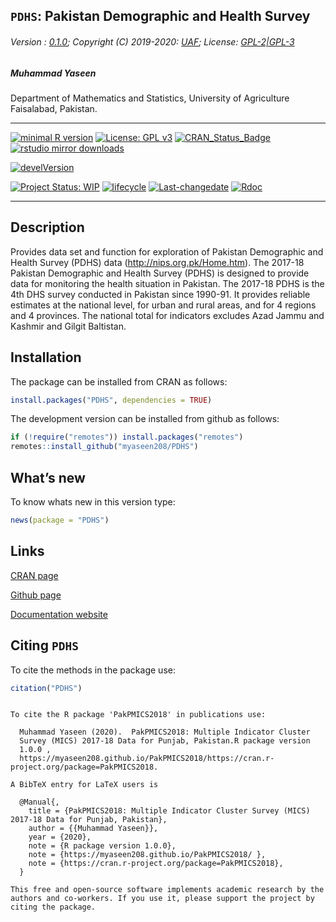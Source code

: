 
## `PDHS`: Pakistan Demographic and Health Survey

###### Version : [0.1.0](https://myaseen208.github.io/PDHS/); Copyright (C) 2019-2020: [UAF](http://uaf.edu.pk//); License: [GPL-2|GPL-3](https://www.r-project.org/Licenses/)

##### *Muhammad Yaseen*

Department of Mathematics and Statistics, University of Agriculture
Faisalabad, Pakistan.

-----

[![minimal R
version](https://img.shields.io/badge/R%3E%3D-3.5.0-6666ff.svg)](https://cran.r-project.org/)
[![License: GPL
v3](https://img.shields.io/badge/License-GPL%20v3-blue.svg)](https://www.gnu.org/licenses/gpl-3.0)
[![CRAN\_Status\_Badge](https://www.r-pkg.org/badges/version-last-release/PDHS)](https://cran.r-project.org/package=PDHS)
[![rstudio mirror
downloads](https://cranlogs.r-pkg.org/badges/grand-total/PDHS?color=green)](https://CRAN.R-project.org/package=PDHS)
<!-- [![packageversion](https://img.shields.io/badge/Package%20version-0.2.3.3-orange.svg)](https://github.com/myaseen208/PDHS) -->

[![develVersion](https://img.shields.io/badge/devel%20version-1.0.0-orange.svg)](https://github.com/myaseen208/PDHS)

<!-- [![GitHub Download Count](https://github-basic-badges.herokuapp.com/downloads/myaseen208/PDHS/total.svg)] -->

[![Project Status:
WIP](http://www.repostatus.org/badges/latest/inactive.svg)](http://www.repostatus.org/#inactive)
[![lifecycle](https://img.shields.io/badge/lifecycle-stable-brightgreen.svg)](https://www.tidyverse.org/lifecycle/#stable)
[![Last-changedate](https://img.shields.io/badge/last%20change-2020--02--21-yellowgreen.svg)](https://github.com/myaseen208/PDHS)
[![Rdoc](http://www.rdocumentation.org/badges/version/PDHS)](http://www.rdocumentation.org/packages/PDHS)

-----

## Description

Provides data set and function for exploration of Pakistan Demographic
and Health Survey (PDHS) data (<http://nips.org.pk/Home.htm>). The
2017-18 Pakistan Demographic and Health Survey (PDHS) is designed to
provide data for monitoring the health situation in Pakistan. The
2017-18 PDHS is the 4th DHS survey conducted in Pakistan since 1990-91.
It provides reliable estimates at the national level, for urban and
rural areas, and for 4 regions and 4 provinces. The national total for
indicators excludes Azad Jammu and Kashmir and Gilgit Baltistan.

## Installation

The package can be installed from CRAN as follows:

``` r
install.packages("PDHS", dependencies = TRUE)
```

The development version can be installed from github as follows:

``` r
if (!require("remotes")) install.packages("remotes")
remotes::install_github("myaseen208/PDHS")
```

## What’s new

To know whats new in this version type:

``` r
news(package = "PDHS")
```

## Links

[CRAN page](https://cran.r-project.org/package=PDHS)

[Github page](https://github.com/myaseen208/PDHS)

[Documentation website](https://myaseen208.github.io/PDHS/)

## Citing `PDHS`

To cite the methods in the package use:

``` r
citation("PDHS")
```

``` 

To cite the R package 'PakPMICS2018' in publications use:

  Muhammad Yaseen (2020).  PakPMICS2018: Multiple Indicator Cluster
  Survey (MICS) 2017-18 Data for Punjab, Pakistan.R package version
  1.0.0 ,
  https://myaseen208.github.io/PakPMICS2018/https://cran.r-project.org/package=PakPMICS2018.

A BibTeX entry for LaTeX users is

  @Manual{,
    title = {PakPMICS2018: Multiple Indicator Cluster Survey (MICS) 2017-18 Data for Punjab, Pakistan},
    author = {{Muhammad Yaseen}},
    year = {2020},
    note = {R package version 1.0.0},
    note = {https://myaseen208.github.io/PakPMICS2018/ },
    note = {https://cran.r-project.org/package=PakPMICS2018},
  }

This free and open-source software implements academic research by the
authors and co-workers. If you use it, please support the project by
citing the package.
```
